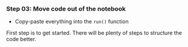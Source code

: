 ### Step 03: Move code out of the notebook

- Copy-paste everything into the `run()` function

First step is to get started. There will be plenty of steps to structure the code better.
